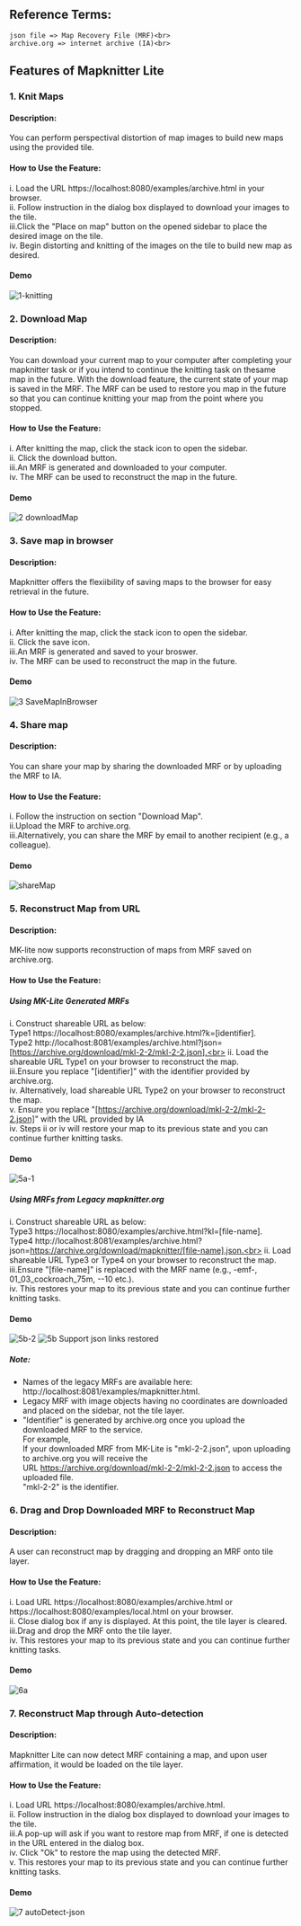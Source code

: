 ## Reference Terms: 
	json file => Map Recovery File (MRF)<br>
	archive.org => internet archive (IA)<br>

## Features of Mapknitter Lite

### 1. Knit Maps 
#### Description: 
You can perform perspectival distortion of map images to build new maps using the provided tile.<br>
#### How to Use the Feature:
i.  Load the URL https://localhost:8080/examples/archive.html in your browser.<br>
ii. Follow instruction in the dialog box displayed to download your images to the tile.<br>
iii.Click the "Place on map" button on the opened sidebar to place the desired image on the tile.<br>
iv. Begin distorting and knitting of the images on the tile to build new map as desired.<br>
#### Demo
![1-knitting](https://user-images.githubusercontent.com/1612359/222577171-d72ce619-ae7e-4dac-a27f-dd8bb07fb3db.gif)

### 2. Download Map 
#### Description: 
You can download your current map to your computer after completing your mapknitter task or if you intend to continue the knitting task on thesame map 
in the future. With the download feature, the current state of your map is saved in the MRF. The MRF can be used to restore you map in the future so that you can continue knitting your map from the point where you stopped.
#### How to Use the Feature:
i.  After knitting the map, click the stack icon to open the sidebar.<br>
ii. Click the download button.<br>
iii.An MRF is generated and downloaded to your computer.<br>
iv. The MRF can be used to reconstruct the map in the future.<br>
#### Demo
![2 downloadMap](https://user-images.githubusercontent.com/1612359/222585816-509b075f-e6dd-4556-b2a7-413231801c14.gif)

### 3. Save map in browser
#### Description:
Mapknitter offers the flexiibility of saving maps to the browser for easy retrieval in the future.
#### How to Use the Feature:
i.  After knitting the map, click the stack icon to open the sidebar.<br>
ii. Click the save icon.<br>
iii.An MRF is generated and saved to your broswer.<br>
iv. The MRF can be used to reconstruct the map in the future.<br>
#### Demo
![3 SaveMapInBrowser](https://user-images.githubusercontent.com/1612359/222585883-af55aac5-2e7b-4634-8b59-dc8890a49ea3.gif)

### 4. Share map
#### Description: 
You can share your map by sharing the downloaded MRF or by uploading the MRF to IA. 
#### How to Use the Feature:
i. Follow the instruction on section "Download Map".<br>
ii.Upload the MRF to archive.org.<br>
iii.Alternatively, you can share the MRF by email to another recipient (e.g., a colleague).<br>
#### Demo
![shareMap](https://user-images.githubusercontent.com/1612359/222586029-55e80585-51fd-471f-8679-4aa65cf9e5d9.gif)

### 5. Reconstruct Map from URL
#### Description: 
MK-lite now supports reconstruction of maps from MRF saved on archive.org.  
#### How to Use the Feature:
##### Using MK-Lite Generated MRFs
i. Construct shareable URL as below:<br>
	Type1 https://localhost:8080/examples/archive.html?k=[identifier].<br>
	Type2 http://localhost:8081/examples/archive.html?json=[https://archive.org/download/mkl-2-2/mkl-2-2.json].<br>
ii. Load the shareable URL Type1 on your browser to reconstruct the map.<br>
iii.Ensure you replace "[identifier]" with the identifier provided by archive.org.<br>
iv. Alternatively, load shareable URL Type2 on your browser to reconstruct the map.<br>
v.  Ensure you replace "[https://archive.org/download/mkl-2-2/mkl-2-2.json]" with the URL provided by IA<br>
iv. Steps ii or iv will restore your map to its previous state and you can continue further knitting tasks.<br>
#### Demo
![5a-1](https://user-images.githubusercontent.com/1612359/222574118-8843e8f7-53f7-4e8b-869a-99de8cc4aeab.gif)
##### Using MRFs from Legacy mapknitter.org
i.  Construct shareable URL as below:<br>
	Type3 https://localhost:8080/examples/archive.html?kl=[file-name].<br>
	Type4 http://localhost:8081/examples/archive.html?json=https://archive.org/download/mapknitter/[file-name].json.<br>
ii. Load shareable URL Type3 or Type4 on your browser to reconstruct the map.<br> 
iii.Ensure "[file-name]" is replaced with the MRF name (e.g., -emf-, 01_03_cockroach_75m, --10 etc.).<br>
iv. This restores your map to its previous state and you can continue further knitting tasks.<br>
#### Demo
![5b-2](https://user-images.githubusercontent.com/1612359/222574511-cfedfe32-f53d-46c2-a39a-bb5147245630.gif)
![5b Support json links restored](https://user-images.githubusercontent.com/1612359/222569683-4605e82c-d809-44bb-a4cb-1a09ca86c556.gif)

##### Note: 
* Names of the legacy MRFs are available here: http://localhost:8081/examples/mapknitter.html.<br>
* Legacy MRF with image objects having no coordinates are downloaded and placed on the sidebar, not the tile layer.<br>
* "Identifier" is generated by archive.org once you upload the downloaded MRF to the service.<br> 
   For example,<br>
	If your downloaded MRF from MK-Lite is "mkl-2-2.json", upon uploading to archive.org you will receive the<br>
	URL https://archive.org/download/mkl-2-2/mkl-2-2.json to access the uploaded file.<br> 
	"mkl-2-2" is the identifier.

### 6. Drag and Drop Downloaded MRF to Reconstruct Map
#### Description: 
A user can reconstruct map by dragging and dropping an MRF onto tile layer. 
#### How to Use the Feature:
i.  Load URL https://localhost:8080/examples/archive.html or https://localhost:8080/examples/local.html on your browser.<br>
ii. Close dialog box if any is displayed. At this point, the tile layer is cleared.<br>
iii.Drag and drop the MRF onto the tile layer.<br>
iv. This restores your map to its previous state and you can continue further knitting tasks.<br>
#### Demo
![6a](https://user-images.githubusercontent.com/1612359/222570595-b63ca096-e5ea-4512-85a6-360e72ce652e.gif)

### 7. Reconstruct Map through Auto-detection
#### Description:
Mapknitter Lite can now detect MRF containing a map, and upon user affirmation, it would be loaded on the tile layer.
#### How to Use the Feature:
i.  Load URL https://localhost:8080/examples/archive.html.<br> 
ii. Follow instruction in the dialog box displayed to download your images to the tile.<br>
iii.A pop-up will ask if you want to restore map from MRF, if one is detected in the URL entered in the dialog box.<br>
iv. Click "Ok" to restore the map using the detected MRF.<br>
v.  This restores your map to its previous state and you can continue further knitting tasks.<br>
#### Demo
![7 autoDetect-json](https://user-images.githubusercontent.com/1612359/222586141-f1b2bfeb-75bb-48a0-a391-1b069d65395a.gif)
